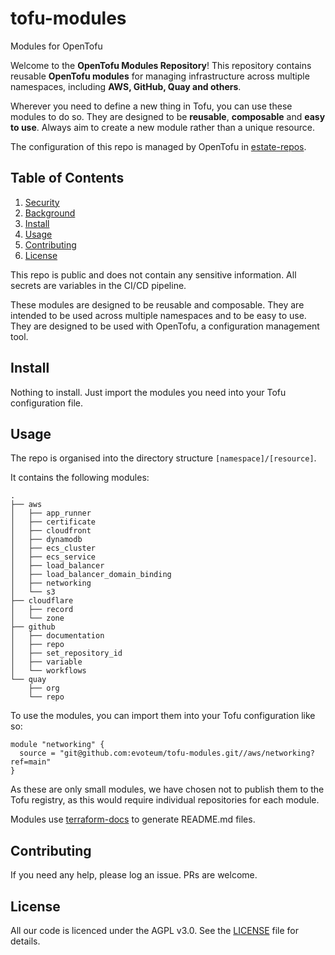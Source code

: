 
[//]: # (STANDARD README)
[//]: # (https://github.com/RichardLitt/standard-readme)
[//]: # (----------------------------------------------)
[//]: # (Uncomment optional sections as required)
[//]: # (----------------------------------------------)

[//]: # (Title)
[//]: # (Match repository name)
[//]: # (REQUIRED)

# tofu-modules


[//]: # (Banner)
[//]: # (OPTIONAL)
[//]: # (Must not have its own title)
[//]: # (Must link to local image in current repository)


[//]: # (Badges)
[//]: # (OPTIONAL)
[//]: # (Must not have its own title)


[//]: # (Short description)
[//]: # (REQUIRED)
[//]: # (An overview of the intentions of this repo)
[//]: # (Must not have its own title)
[//]: # (Must be less than 120 characters)
[//]: # (Must match GitHub's description)

Modules for OpenTofu

[//]: # (Long Description)
[//]: # (OPTIONAL)
[//]: # (Must not have its own title)
[//]: # (A detailed description of the repo)

Welcome to the **OpenTofu Modules Repository**! This repository contains reusable **OpenTofu modules** for managing infrastructure across multiple namespaces, including **AWS, GitHub, Quay and others**.

Wherever you need to define a new thing in Tofu, you can use these modules to do so. They are designed to be **reusable**, **composable** and **easy to use**. Always aim to create a new module rather than a unique resource.

[//]: # (Keep this note to help people understand how to configure this repo.)
The configuration of this repo is managed by OpenTofu in [estate-repos](https://github.com/evoteum/estate-repos).

## Table of Contents

[//]: # (REQUIRED)
[//]: # (Delete as appropriate)

1. [Security](#security)
1. [Background](#background)
1. [Install](#install)
1. [Usage](#usage)
1. [Contributing](#contributing)
1. [License](#license)

[//]: # (## Security)
[//]: # (OPTIONAL)
[//]: # (May go here if it is important to highlight security concerns.)

This repo is public and does not contain any sensitive information. All secrets are variables in the CI/CD pipeline.

[//]: # (## Background)
[//]: # (OPTIONAL)
[//]: # (Explain the motivation and abstract dependencies for this repo)

These modules are designed to be reusable and composable. They are intended to be used across multiple namespaces and to be easy to use. They are designed to be used with OpenTofu, a configuration management tool.


## Install

[//]: # (Explain how to install the thing.)
[//]: # (OPTIONAL IF documentation repo)
[//]: # (ELSE REQUIRED)

Nothing to install. Just import the modules you need into your Tofu configuration file.



## Usage
[//]: # (REQUIRED)
[//]: # (Explain what the thing does. Use screenshots and/or videos.)

The repo is organised into the directory structure `[namespace]/[resource]`.

It contains the following modules:

[//]: # (BEGIN_MODULE_TREE)
```shell
.
├── aws
│   ├── app_runner
│   ├── certificate
│   ├── cloudfront
│   ├── dynamodb
│   ├── ecs_cluster
│   ├── ecs_service
│   ├── load_balancer
│   ├── load_balancer_domain_binding
│   ├── networking
│   └── s3
├── cloudflare
│   ├── record
│   └── zone
├── github
│   ├── documentation
│   ├── repo
│   ├── set_repository_id
│   ├── variable
│   └── workflows
└── quay
    ├── org
    └── repo
```
[//]: # (END_MODULE_TREE)

To use the modules, you can import them into your Tofu configuration like so:

```tofu
module "networking" {
  source = "git@github.com:evoteum/tofu-modules.git//aws/networking?ref=main"
}
```

As these are only small modules, we have chosen not to publish them to the Tofu registry, as this would require
individual repositories for each module.

Modules use [terraform-docs](https://terraform-docs.io/) to generate README.md files.


[//]: # (Extra sections)
[//]: # (OPTIONAL)
[//]: # (This should not be called "Extra Sections".)
[//]: # (This is a space for ≥0 sections to be included,)
[//]: # (each of which must have their own titles.)


[//]: # (## API)
[//]: # (OPTIONAL)
[//]: # (Describe exported functions and objects)


[//]: # (## Maintainers)
[//]: # (OPTIONAL)
[//]: # (List maintainers for this repository)
[//]: # (along with one way of contacting them - GitHub link or email.)


[//]: # (## Thanks)
[//]: # (OPTIONAL)
[//]: # (State anyone or anything that significantly)
[//]: # (helped with the development of this project)


## Contributing
[//]: # (REQUIRED)
If you need any help, please log an issue. PRs are welcome.

## License
[//]: # (REQUIRED)

All our code is licenced under the AGPL v3.0. See the [LICENSE](LICENSE) file for details.
